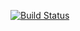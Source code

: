 [![Build Status](https://travis-ci.org/bboe/pyramid_addons.png)](https://travis-ci.org/bboe/pyramid_addons)
